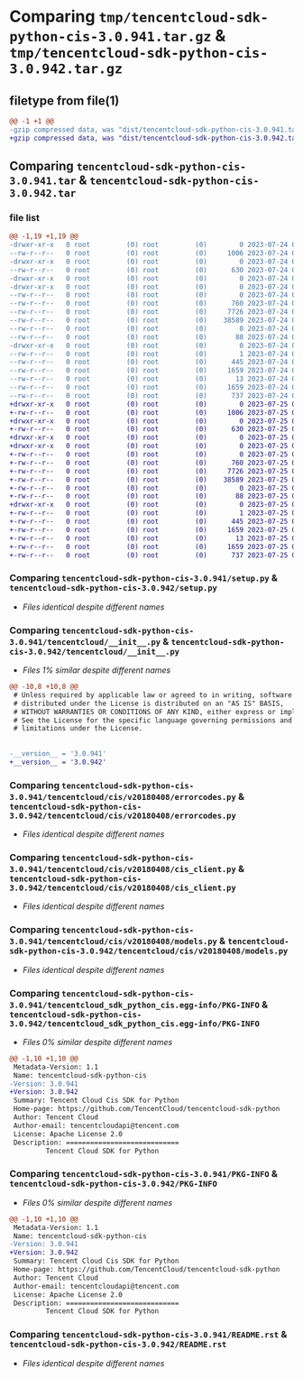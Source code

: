# Comparing `tmp/tencentcloud-sdk-python-cis-3.0.941.tar.gz` & `tmp/tencentcloud-sdk-python-cis-3.0.942.tar.gz`

## filetype from file(1)

```diff
@@ -1 +1 @@
-gzip compressed data, was "dist/tencentcloud-sdk-python-cis-3.0.941.tar", last modified: Mon Jul 24 00:33:30 2023, max compression
+gzip compressed data, was "dist/tencentcloud-sdk-python-cis-3.0.942.tar", last modified: Tue Jul 25 04:14:12 2023, max compression
```

## Comparing `tencentcloud-sdk-python-cis-3.0.941.tar` & `tencentcloud-sdk-python-cis-3.0.942.tar`

### file list

```diff
@@ -1,19 +1,19 @@
-drwxr-xr-x   0 root         (0) root         (0)        0 2023-07-24 00:33:30.000000 tencentcloud-sdk-python-cis-3.0.941/
--rw-r--r--   0 root         (0) root         (0)     1006 2023-07-24 00:33:30.000000 tencentcloud-sdk-python-cis-3.0.941/setup.py
-drwxr-xr-x   0 root         (0) root         (0)        0 2023-07-24 00:33:30.000000 tencentcloud-sdk-python-cis-3.0.941/tencentcloud/
--rw-r--r--   0 root         (0) root         (0)      630 2023-07-24 00:33:30.000000 tencentcloud-sdk-python-cis-3.0.941/tencentcloud/__init__.py
-drwxr-xr-x   0 root         (0) root         (0)        0 2023-07-24 00:33:30.000000 tencentcloud-sdk-python-cis-3.0.941/tencentcloud/cis/
-drwxr-xr-x   0 root         (0) root         (0)        0 2023-07-24 00:33:30.000000 tencentcloud-sdk-python-cis-3.0.941/tencentcloud/cis/v20180408/
--rw-r--r--   0 root         (0) root         (0)        0 2023-07-24 00:33:30.000000 tencentcloud-sdk-python-cis-3.0.941/tencentcloud/cis/v20180408/__init__.py
--rw-r--r--   0 root         (0) root         (0)      760 2023-07-24 00:33:30.000000 tencentcloud-sdk-python-cis-3.0.941/tencentcloud/cis/v20180408/errorcodes.py
--rw-r--r--   0 root         (0) root         (0)     7726 2023-07-24 00:33:30.000000 tencentcloud-sdk-python-cis-3.0.941/tencentcloud/cis/v20180408/cis_client.py
--rw-r--r--   0 root         (0) root         (0)    38589 2023-07-24 00:33:30.000000 tencentcloud-sdk-python-cis-3.0.941/tencentcloud/cis/v20180408/models.py
--rw-r--r--   0 root         (0) root         (0)        0 2023-07-24 00:33:30.000000 tencentcloud-sdk-python-cis-3.0.941/tencentcloud/cis/__init__.py
--rw-r--r--   0 root         (0) root         (0)       88 2023-07-24 00:33:30.000000 tencentcloud-sdk-python-cis-3.0.941/setup.cfg
-drwxr-xr-x   0 root         (0) root         (0)        0 2023-07-24 00:33:30.000000 tencentcloud-sdk-python-cis-3.0.941/tencentcloud_sdk_python_cis.egg-info/
--rw-r--r--   0 root         (0) root         (0)        1 2023-07-24 00:33:30.000000 tencentcloud-sdk-python-cis-3.0.941/tencentcloud_sdk_python_cis.egg-info/dependency_links.txt
--rw-r--r--   0 root         (0) root         (0)      445 2023-07-24 00:33:30.000000 tencentcloud-sdk-python-cis-3.0.941/tencentcloud_sdk_python_cis.egg-info/SOURCES.txt
--rw-r--r--   0 root         (0) root         (0)     1659 2023-07-24 00:33:30.000000 tencentcloud-sdk-python-cis-3.0.941/tencentcloud_sdk_python_cis.egg-info/PKG-INFO
--rw-r--r--   0 root         (0) root         (0)       13 2023-07-24 00:33:30.000000 tencentcloud-sdk-python-cis-3.0.941/tencentcloud_sdk_python_cis.egg-info/top_level.txt
--rw-r--r--   0 root         (0) root         (0)     1659 2023-07-24 00:33:30.000000 tencentcloud-sdk-python-cis-3.0.941/PKG-INFO
--rw-r--r--   0 root         (0) root         (0)      737 2023-07-24 00:33:30.000000 tencentcloud-sdk-python-cis-3.0.941/README.rst
+drwxr-xr-x   0 root         (0) root         (0)        0 2023-07-25 04:14:12.000000 tencentcloud-sdk-python-cis-3.0.942/
+-rw-r--r--   0 root         (0) root         (0)     1006 2023-07-25 04:14:12.000000 tencentcloud-sdk-python-cis-3.0.942/setup.py
+drwxr-xr-x   0 root         (0) root         (0)        0 2023-07-25 04:14:12.000000 tencentcloud-sdk-python-cis-3.0.942/tencentcloud/
+-rw-r--r--   0 root         (0) root         (0)      630 2023-07-25 04:14:12.000000 tencentcloud-sdk-python-cis-3.0.942/tencentcloud/__init__.py
+drwxr-xr-x   0 root         (0) root         (0)        0 2023-07-25 04:14:12.000000 tencentcloud-sdk-python-cis-3.0.942/tencentcloud/cis/
+drwxr-xr-x   0 root         (0) root         (0)        0 2023-07-25 04:14:12.000000 tencentcloud-sdk-python-cis-3.0.942/tencentcloud/cis/v20180408/
+-rw-r--r--   0 root         (0) root         (0)        0 2023-07-25 04:14:12.000000 tencentcloud-sdk-python-cis-3.0.942/tencentcloud/cis/v20180408/__init__.py
+-rw-r--r--   0 root         (0) root         (0)      760 2023-07-25 04:14:12.000000 tencentcloud-sdk-python-cis-3.0.942/tencentcloud/cis/v20180408/errorcodes.py
+-rw-r--r--   0 root         (0) root         (0)     7726 2023-07-25 04:14:12.000000 tencentcloud-sdk-python-cis-3.0.942/tencentcloud/cis/v20180408/cis_client.py
+-rw-r--r--   0 root         (0) root         (0)    38589 2023-07-25 04:14:12.000000 tencentcloud-sdk-python-cis-3.0.942/tencentcloud/cis/v20180408/models.py
+-rw-r--r--   0 root         (0) root         (0)        0 2023-07-25 04:14:12.000000 tencentcloud-sdk-python-cis-3.0.942/tencentcloud/cis/__init__.py
+-rw-r--r--   0 root         (0) root         (0)       88 2023-07-25 04:14:12.000000 tencentcloud-sdk-python-cis-3.0.942/setup.cfg
+drwxr-xr-x   0 root         (0) root         (0)        0 2023-07-25 04:14:12.000000 tencentcloud-sdk-python-cis-3.0.942/tencentcloud_sdk_python_cis.egg-info/
+-rw-r--r--   0 root         (0) root         (0)        1 2023-07-25 04:14:12.000000 tencentcloud-sdk-python-cis-3.0.942/tencentcloud_sdk_python_cis.egg-info/dependency_links.txt
+-rw-r--r--   0 root         (0) root         (0)      445 2023-07-25 04:14:12.000000 tencentcloud-sdk-python-cis-3.0.942/tencentcloud_sdk_python_cis.egg-info/SOURCES.txt
+-rw-r--r--   0 root         (0) root         (0)     1659 2023-07-25 04:14:12.000000 tencentcloud-sdk-python-cis-3.0.942/tencentcloud_sdk_python_cis.egg-info/PKG-INFO
+-rw-r--r--   0 root         (0) root         (0)       13 2023-07-25 04:14:12.000000 tencentcloud-sdk-python-cis-3.0.942/tencentcloud_sdk_python_cis.egg-info/top_level.txt
+-rw-r--r--   0 root         (0) root         (0)     1659 2023-07-25 04:14:12.000000 tencentcloud-sdk-python-cis-3.0.942/PKG-INFO
+-rw-r--r--   0 root         (0) root         (0)      737 2023-07-25 04:14:12.000000 tencentcloud-sdk-python-cis-3.0.942/README.rst
```

### Comparing `tencentcloud-sdk-python-cis-3.0.941/setup.py` & `tencentcloud-sdk-python-cis-3.0.942/setup.py`

 * *Files identical despite different names*

### Comparing `tencentcloud-sdk-python-cis-3.0.941/tencentcloud/__init__.py` & `tencentcloud-sdk-python-cis-3.0.942/tencentcloud/__init__.py`

 * *Files 1% similar despite different names*

```diff
@@ -10,8 +10,8 @@
 # Unless required by applicable law or agreed to in writing, software
 # distributed under the License is distributed on an "AS IS" BASIS,
 # WITHOUT WARRANTIES OR CONDITIONS OF ANY KIND, either express or implied.
 # See the License for the specific language governing permissions and
 # limitations under the License.
 
 
-__version__ = '3.0.941'
+__version__ = '3.0.942'
```

### Comparing `tencentcloud-sdk-python-cis-3.0.941/tencentcloud/cis/v20180408/errorcodes.py` & `tencentcloud-sdk-python-cis-3.0.942/tencentcloud/cis/v20180408/errorcodes.py`

 * *Files identical despite different names*

### Comparing `tencentcloud-sdk-python-cis-3.0.941/tencentcloud/cis/v20180408/cis_client.py` & `tencentcloud-sdk-python-cis-3.0.942/tencentcloud/cis/v20180408/cis_client.py`

 * *Files identical despite different names*

### Comparing `tencentcloud-sdk-python-cis-3.0.941/tencentcloud/cis/v20180408/models.py` & `tencentcloud-sdk-python-cis-3.0.942/tencentcloud/cis/v20180408/models.py`

 * *Files identical despite different names*

### Comparing `tencentcloud-sdk-python-cis-3.0.941/tencentcloud_sdk_python_cis.egg-info/PKG-INFO` & `tencentcloud-sdk-python-cis-3.0.942/tencentcloud_sdk_python_cis.egg-info/PKG-INFO`

 * *Files 0% similar despite different names*

```diff
@@ -1,10 +1,10 @@
 Metadata-Version: 1.1
 Name: tencentcloud-sdk-python-cis
-Version: 3.0.941
+Version: 3.0.942
 Summary: Tencent Cloud Cis SDK for Python
 Home-page: https://github.com/TencentCloud/tencentcloud-sdk-python
 Author: Tencent Cloud
 Author-email: tencentcloudapi@tencent.com
 License: Apache License 2.0
 Description: ============================
         Tencent Cloud SDK for Python
```

### Comparing `tencentcloud-sdk-python-cis-3.0.941/PKG-INFO` & `tencentcloud-sdk-python-cis-3.0.942/PKG-INFO`

 * *Files 0% similar despite different names*

```diff
@@ -1,10 +1,10 @@
 Metadata-Version: 1.1
 Name: tencentcloud-sdk-python-cis
-Version: 3.0.941
+Version: 3.0.942
 Summary: Tencent Cloud Cis SDK for Python
 Home-page: https://github.com/TencentCloud/tencentcloud-sdk-python
 Author: Tencent Cloud
 Author-email: tencentcloudapi@tencent.com
 License: Apache License 2.0
 Description: ============================
         Tencent Cloud SDK for Python
```

### Comparing `tencentcloud-sdk-python-cis-3.0.941/README.rst` & `tencentcloud-sdk-python-cis-3.0.942/README.rst`

 * *Files identical despite different names*

